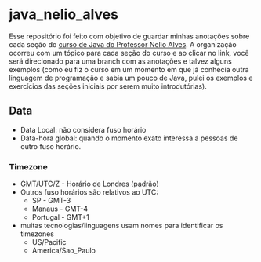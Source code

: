 # java_nelio_alves

Esse repositório foi feito com objetivo de guardar minhas anotações sobre cada seção do [curso de Java do Professor Nelio Alves](https://www.udemy.com/course/java-curso-completo/).
A organização ocorreu com um tópico para cada seção do curso e ao clicar no link, você será direcionado para uma branch com as anotações e talvez alguns exemplos (como eu fiz o curso em um momento em que já conhecia outra linguagem de programação e sabia um pouco de Java, pulei os exemplos e exercícios das seções iniciais por serem muito introdutórias).

## Data 

- Data Local: não considera fuso horário
- Data-hora global: quando o momento exato interessa a pessoas de outro fuso horário.


### Timezone

- GMT/UTC/Z - Horário de Londres (padrão)
- Outros fuso horários são relativos ao UTC:
  - SP - GMT-3
  - Manaus - GMT-4
  - Portugal - GMT+1
- muitas tecnologias/linguagens usam nomes para identificar os timezones 
  - US/Pacific
  - America/Sao_Paulo


